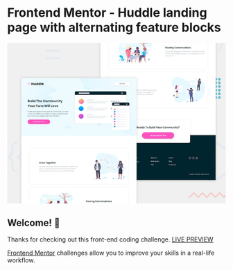 # Frontend Mentor - Huddle landing page with alternating feature blocks

![Design preview for the Huddle landing page with alternating feature blocks coding challenge](./design/desktop-preview.jpg)

## Welcome! 👋

Thanks for checking out this front-end coding challenge.
[LIVE PREVIEW](https://huddlelandingpage-tediko.netlify.app/)

[Frontend Mentor](https://www.frontendmentor.io) challenges allow you to improve your skills in a real-life workflow.
